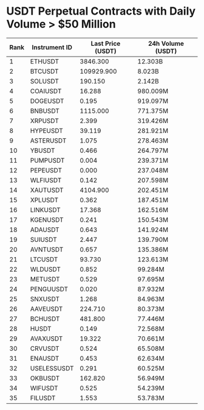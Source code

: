 # USDT Perpetual Contracts with Daily Volume > $50 Million

| Rank | Instrument ID | Last Price (USDT) | 24h Volume (USDT) |
|------|---------------|-------------------|-------------------|
| 1 | ETHUSDT | 3846.300 | 12.303B |
| 2 | BTCUSDT | 109929.900 | 8.023B |
| 3 | SOLUSDT | 190.150 | 2.142B |
| 4 | COAIUSDT | 16.288 | 980.009M |
| 5 | DOGEUSDT | 0.195 | 919.097M |
| 6 | BNBUSDT | 1115.000 | 771.375M |
| 7 | XRPUSDT | 2.399 | 319.426M |
| 8 | HYPEUSDT | 39.119 | 281.921M |
| 9 | ASTERUSDT | 1.075 | 278.463M |
| 10 | YBUSDT | 0.466 | 264.797M |
| 11 | PUMPUSDT | 0.004 | 239.371M |
| 12 | PEPEUSDT | 0.000 | 237.048M |
| 13 | WLFIUSDT | 0.142 | 207.598M |
| 14 | XAUTUSDT | 4104.900 | 202.451M |
| 15 | XPLUSDT | 0.362 | 187.451M |
| 16 | LINKUSDT | 17.368 | 162.516M |
| 17 | KGENUSDT | 0.241 | 150.543M |
| 18 | ADAUSDT | 0.643 | 141.924M |
| 19 | SUIUSDT | 2.447 | 139.790M |
| 20 | AVNTUSDT | 0.657 | 135.386M |
| 21 | LTCUSDT | 93.730 | 123.613M |
| 22 | WLDUSDT | 0.852 | 99.284M |
| 23 | METUSDT | 0.529 | 97.695M |
| 24 | PENGUUSDT | 0.020 | 87.932M |
| 25 | SNXUSDT | 1.268 | 84.963M |
| 26 | AAVEUSDT | 224.710 | 80.373M |
| 27 | BCHUSDT | 481.800 | 77.446M |
| 28 | HUSDT | 0.149 | 72.568M |
| 29 | AVAXUSDT | 19.322 | 70.661M |
| 30 | CRVUSDT | 0.524 | 65.508M |
| 31 | ENAUSDT | 0.453 | 62.634M |
| 32 | USELESSUSDT | 0.291 | 60.525M |
| 33 | OKBUSDT | 162.820 | 56.949M |
| 34 | WIFUSDT | 0.525 | 54.239M |
| 35 | FILUSDT | 1.553 | 53.783M |
